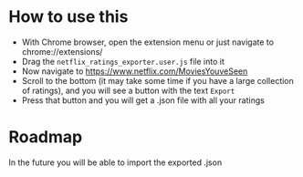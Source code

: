 # How to use this

* With Chrome browser, open the extension menu or just navigate to chrome://extensions/
* Drag the `netflix_ratings_exporter.user.js` file into it
* Now navigate to https://www.netflix.com/MoviesYouveSeen
* Scroll to the bottom (it may take some time if you have a large collection of ratings), and you will see a button with the text `Export`
* Press that button and you will get a .json file with all your ratings


# Roadmap

In the future you will be able to import the exported .json